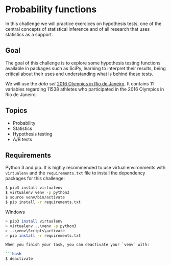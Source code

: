 # Probability functions

In this challenge we will practice exercices on hypothesis tests, one of the central concepts of statistical inference and of all research that uses statistics as a support.

## Goal

The goal of this challenge is to explore some hypothesis testing functions available in packages such as SciPy, learning to interpret their results, being critical about their uses and understanding what is behind these tests.

We will use the _data set_ [2016 Olympics in Rio de Janeiro](https://www.kaggle.com/rio2016/olympic-games/). It contains 11 variables regarding 11538 athletes who participated in the 2016 Olympics in Rio de Janeiro.

## Topics

* Probability
* Statistics
* Hypothesis testing
* A/B tests

## Requirements

Python 3 and pip. It is highly recommended to use virtual environments with `virtualenv` and the `requirements.txt` file to install the dependency packages for this challenge:

```bash
$ pip3 install virtualenv
$ virtualenv venv -p python3
$ source venv/bin/activate
$ pip install -r requirements.txt
```

Windows

```bash
> pip3 install virtualenv
> virtualenv ..\venv -p python3
> ..\venv\Scripts\activate
> pip install -r requirements.txt

When you finish your task, you can deactivate your `venv` with: 

```bash
$ deactivate
```

